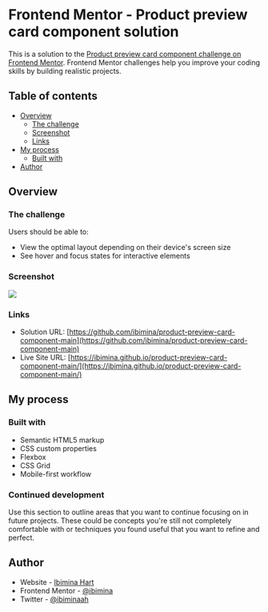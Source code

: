 # Frontend Mentor - Product preview card component solution

This is a solution to the [Product preview card component challenge on Frontend Mentor](https://www.frontendmentor.io/challenges/product-preview-card-component-GO7UmttRfa). Frontend Mentor challenges help you improve your coding skills by building realistic projects. 

## Table of contents

- [Overview](#overview)
  - [The challenge](#the-challenge)
  - [Screenshot](#screenshot)
  - [Links](#links)
- [My process](#my-process)
  - [Built with](#built-with)
- [Author](#author)


## Overview

### The challenge

Users should be able to:

- View the optimal layout depending on their device's screen size
- See hover and focus states for interactive elements

### Screenshot

![](./screenshot.jpg)


### Links

- Solution URL: [https://github.com/ibimina/product-preview-card-component-main](https://github.com/ibimina/product-preview-card-component-main)
- Live Site URL: [https://ibimina.github.io/product-preview-card-component-main/](https://ibimina.github.io/product-preview-card-component-main/)

## My process

### Built with

- Semantic HTML5 markup
- CSS custom properties
- Flexbox
- CSS Grid
- Mobile-first workflow

### Continued development

Use this section to outline areas that you want to continue focusing on in future projects. These could be concepts you're still not completely comfortable with or techniques you found useful that you want to refine and perfect.

## Author

- Website - [Ibimina Hart](https://ibimina.github.io/ibimina-portfolio/)
- Frontend Mentor - [@ibimina](https://www.frontendmentor.io/profile/yourusername)
- Twitter - [@ibiminaah](https://www.twitter.com/ibiminaah)
